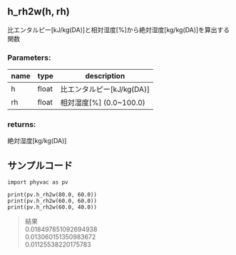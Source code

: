 ## h_rh2w(h, rh)
比エンタルピー[kJ/kg(DA)]と相対湿度[%]から絶対湿度[kg/kg(DA)]を算出する関数    
### Parameters:
|  name  |  type  | description |
| ---- | ---- | ---- |
|h|float|比エンタルピー[kJ/kg(DA)]|
|rh|float|相対湿度[%] (0.0~100.0)|
  
### returns:
絶対湿度[kg/kg(DA)]
  
## サンプルコード  
```
import phyvac as pv

print(pv.h_rh2w(80.0, 60.0))
print(pv.h_rh2w(60.0, 60.0))
print(pv.h_rh2w(60.0, 40.0))
```
> 結果  
> 0.018497851092694938  
> 0.013060151350983672  
> 0.01125538220175783  
